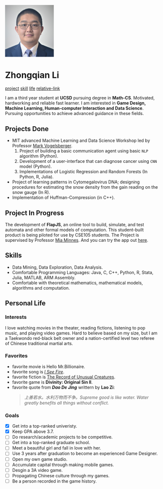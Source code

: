 <img src="my.jpg" style="float: center;" width="160">

# Zhongqian Li
[project](#projects-done) [skill](#skills) [life](#personal-life) [relative-link](Relative_link.md)

I am a third year student at **UCSD** pursuing degree in **Math-CS**. Motivated, hardworking and reliable fast learner. I am interested in **Game Design, Machine Learning, Human-computer Interaction and Data Science**. Pursuing opportunities to achieve advanced guidance in these fields. 

## Projects Done
- MIT advanced Machine Learning and Data Science Workshop led by Professor [Mark Vogelsberger](https://physics.mit.edu/faculty/mark-vogelsberger/).
    1. Project of building a basic communication agent using basic `NLP` algorithm (Python).
    2. Development of a user-interface that can diagnose cancer using `CNN` model (Python).
    3. Implementations of Logistic Regression and Random Forests (In Python, R, Julia).
- Project of learning patterns in Cytomegalovirus DNA; designing procedures for estimating the snow 
density from the gain reading on the snow gauge (In R).
- Implementation of Huffman-Compression (in C++).
## Project In Progress
The development of **FlapJS**, an online tool to build, simulate, and test automata and other formal models of computation. This student-built product is being piloted for use by CSE105 students. The Project is supervised by Professor [Mia Minnes](https://cseweb.ucsd.edu/~minnes/). And you can try the app out [here](https://flapjs.github.io/FLAPJS-WebApp/).
## Skills
- Data Mining, Data Exploration, Data Analysis.
- Comfortable Programming Languages: Java, C, C++, Python, R, Stata, Julia, MATLAB, ARM Assembly.
- Comfortable with theoretical mathematics, mathematical models, algorithms and computation.

## Personal Life
### Interests
I love watching movies in the theater, reading fictions, listening to pop music, and playing video games. Hard to believe based on my size, but I am a Taekwondo red-black belt owner and a nation-certified level two referee of Chinese traditional martial arts.
### Favorites
- favorite movie is Hello Mr.Billionaire.
- favorite song is [*I See Fire*](https://www.youtube.com/watch?v=2fngvQS_PmQ).
- favorite fiction is [The Record of Unusual Creatures](https://book.qidian.com/info/3242304).
- favorite game is **Divinity: Original Sin II**.
- favorite quote from ***Dao De Jing*** writtern by **Lao Zi**:
  >*上善若水。水利万物而不争。Supreme good is like water. Water greatly benefits all things without conflict.*

### Goals
- [x] Get into a top-ranked univeristy.
- [x] Keep GPA above 3.7.
- [ ] Do research/academic projects to be competitive.
- [ ] Get into a top-ranked graduate school.
- [ ] Meet a beautiful girl and fall in love with her.
- [ ] Use 3 years after graduation to become an experienced Game Designer.
- [ ] Open my own game studio.
- [ ] Accumulate capital through making mobile games.
- [ ] Desgin a 3A video game.
- [ ] Propagating Chinese culture through my games.
- [ ] Be a person recorded in the game history.
